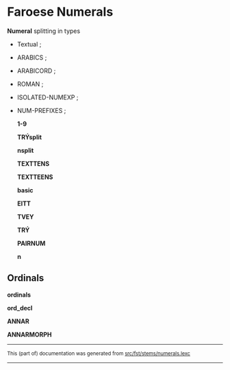 # Faroese Numerals

**Numeral** splitting in types
* Textual ;  
* ARABICS ;  
* ARABICORD ;  
* ROMAN ;  
* ISOLATED-NUMEXP ;  
* NUM-PREFIXES ;  

  **1-9** 

  **TRÝsplit** 

  **nsplit** 

  **TEXTTENS** 

  **TEXTTEENS** 

  **basic** 

  **EITT** 

  **TVEY** 

  **TRÝ** 

  **PAIRNUM** 

  **n** 

## Ordinals

  **ordinals** 

  **ord_decl** 

  **ANNAR** 

  **ANNARMORPH** 

* * *

<small>This (part of) documentation was generated from [src/fst/stems/numerals.lexc](https://github.com/giellalt/lang-fao/blob/main/src/fst/stems/numerals.lexc)</small>

---

